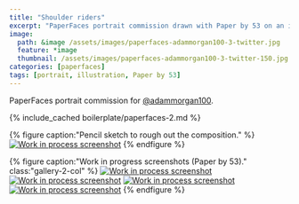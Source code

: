 ```yaml
---
title: "Shoulder riders"
excerpt: "PaperFaces portrait commission drawn with Paper by 53 on an iPad."
image: 
  path: &image /assets/images/paperfaces-adammorgan100-3-twitter.jpg 
  feature: *image
  thumbnail: /assets/images/paperfaces-adammorgan100-3-twitter-150.jpg
categories: [paperfaces]
tags: [portrait, illustration, Paper by 53]
---
```


PaperFaces portrait commission for [@adammorgan100](https://twitter.com/adammorgan100).

{% include_cached boilerplate/paperfaces-2.md %}

{% figure caption:"Pencil sketch to rough out the composition." %}
[![Work in process screenshot](/assets/images/paperfaces-adammorgan100-3-process-1-750.jpg)](/assets/images/paperfaces-adammorgan100-3-process-1-lg.jpg)
{% endfigure %}

{% figure caption:"Work in progress screenshots (Paper by 53)." class:"gallery-2-col" %}
[![Work in process screenshot](/assets/images/paperfaces-adammorgan100-3-process-2-600.jpg)](/assets/images/paperfaces-adammorgan100-3-process-2-lg.jpg)
[![Work in process screenshot](/assets/images/paperfaces-adammorgan100-3-process-3-600.jpg)](/assets/images/paperfaces-adammorgan100-3-process-3-lg.jpg)
[![Work in process screenshot](/assets/images/paperfaces-adammorgan100-3-process-4-600.jpg)](/assets/images/paperfaces-adammorgan100-3-process-4-lg.jpg)
[![Work in process screenshot](/assets/images/paperfaces-adammorgan100-3-process-5-600.jpg)](/assets/images/paperfaces-adammorgan100-3-process-5-lg.jpg)
{% endfigure %}
